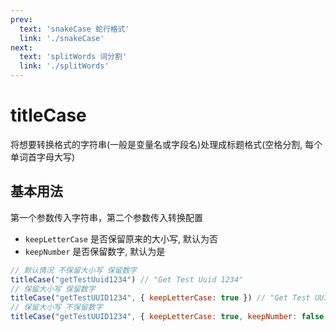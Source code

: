 ```yaml
---
prev:
  text: 'snakeCase 蛇行格式'
  link: './snakeCase'
next:
  text: 'splitWords 词分割'
  link: './splitWords'
---
```


# titleCase

<VersionTag version="0.2.0" />

将想要转换格式的字符串(一般是变量名或字段名)处理成标题格式(空格分割, 每个单词首字母大写)

## 基本用法

第一个参数传入字符串，第二个参数传入转换配置

- `keepLetterCase` 是否保留原来的大小写, 默认为否
- `keepNumber` 是否保留数字, 默认为是

```js
// 默认情况 不保留大小写 保留数字
titleCase("getTestUuid1234") // "Get Test Uuid 1234"
// 保留大小写 保留数字
titleCase("getTestUUID1234", { keepLetterCase: true }) // "Get Test UUID 1234"
// 保留大小写 不保留数字
titleCase("getTestUUID1234", { keepLetterCase: true, keepNumber: false }) // "Get Test UUID"
```

